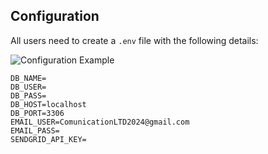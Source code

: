 ## Configuration

All users need to create a `.env` file with the following details:

![Configuration Example](https://github.com/e-laor/ComputerSecurity/assets/40430112/e1fe646e-aa02-4a69-a822-c61e9024181e)

```plaintext
DB_NAME=
DB_USER=
DB_PASS=
DB_HOST=localhost
DB_PORT=3306
EMAIL_USER=ComunicationLTD2024@gmail.com
EMAIL_PASS=
SENDGRID_API_KEY=
